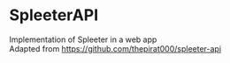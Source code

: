 # SpleeterAPI
 Implementation of Spleeter in a web app\
Adapted from https://github.com/thepirat000/spleeter-api
